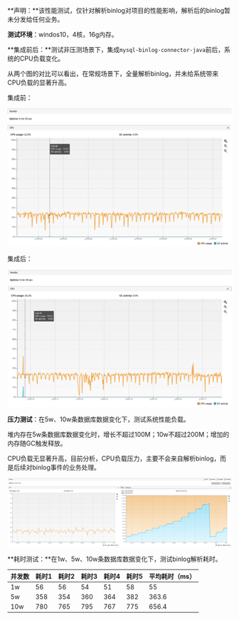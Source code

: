 **声明：**该性能测试，仅针对解析binlog对项目的性能影响，解析后的binlog暂未分发给任何业务。

**测试环境**：windos10，4核，16g内存。



**集成前后：**测试非压测场景下，集成`mysql-binlog-connector-java`前后，系统的CPU负载变化。

从两个图的对比可以看出，在常规场景下，全量解析binlog，并未给系统带来CPU负载的显著升高。

集成前：

![集成前](images/集成前.png)

集成后：

![集成后](images/集成后.png)



**压力测试**：在5w、10w条数据库数据变化下，测试系统性能负载。

堆内存在5w条数据库数据变化时，增长不超过100M；10w不超过200M；增加的内存随GC触发释放。

CPU负载无显著升高，目前分析，CPU负载压力，主要不会来自解析binlog，而是后续对binlog事件的业务处理。

![并发测试](images/并发测试.png)



**耗时测试：**在1w、5w、10w条数据库数据变化下，测试binlog解析耗时。

| 并发数 | 耗时1 | 耗时2 | 耗时3 | 耗时4 | 耗时5 | 平均耗时（ms） |
| ------ | ----- | ----- | ----- | ----- | ----- | -------------- |
| 1w     | 56    | 56    | 54    | 51    | 58    | 55             |
| 5w     | 358   | 354   | 360   | 364   | 382   | 363.6          |
| 10w    | 780   | 765   | 795   | 767   | 775   | 656.4          |

